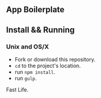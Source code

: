 App Boilerplate
-------

## Install && Running

### Unix and OS/X

- Fork or download this repository.
- `cd` to the project's location.
-  run `npm install`.
-  run `gulp`.


Fast Life.
